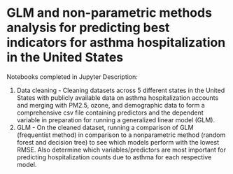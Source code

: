 # GLM and non-parametric methods analysis for predicting best indicators for asthma hospitalization in the United States

Notebooks completed in Jupyter Description: 

1) Data cleaning - Cleaning datasets across 5 different states in the United States with publicly available data on asthma hospitalization accounts and merging with PM2.5, ozone, and demographic data to form a comprehensive csv file containing predictors and the dependent variable in preparation for running a generalized linear model (GLM). 
2) GLM - On the cleaned dataset, running a comparison of GLM (frequentist method) in comparison to a nonparametric method (random forest and decision tree) to see which models perform with the lowest RMSE. Also determine which variables/predictors are most important for predicting hospitalization counts due to asthma for each respective model.
